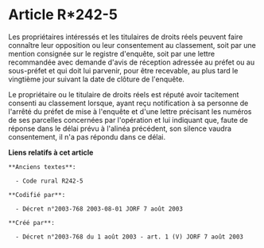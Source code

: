 # Article R*242-5

Les propriétaires intéressés et les titulaires de droits réels peuvent faire connaître leur opposition ou leur consentement
au classement, soit par une mention consignée sur le registre d'enquête, soit par une lettre recommandée avec demande d'avis
de réception adressée au préfet ou au sous-préfet et qui doit lui parvenir, pour être recevable, au plus tard le vingtième
jour suivant la date de clôture de l'enquête.

Le propriétaire ou le titulaire de droits réels est réputé avoir tacitement consenti au classement lorsque, ayant reçu
notification à sa personne de l'arrêté du préfet de mise à l'enquête et d'une lettre précisant les numéros de ses parcelles
concernées par l'opération et lui indiquant que, faute de réponse dans le délai prévu à l'alinéa précédent, son silence
vaudra consentement, il n'a pas répondu dans ce délai.

**Liens relatifs à cet article**

	**Anciens textes**:

	  - Code rural R242-5

	**Codifié par**:

	  - Décret n°2003-768 2003-08-01 JORF 7 août 2003

	**Créé par**:

	  - Décret n°2003-768 du 1 août 2003 - art. 1 (V) JORF 7 août 2003
